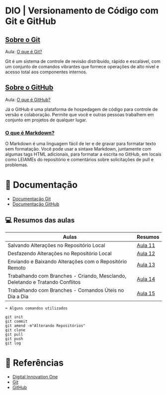# DIO | Versionamento de Código com Git e GitHub

## [Sobre o Git](https://git-scm.com/docs/git) 

Aula: [O que é Git?](https://web.dio.me/course/versionamento-de-codigo-com-git-e-github/learning/a7e0b074-3907-4ca8-a74f-8378ffb8f458?back=/track/santander-bootcamp-2023-mobile-com-flutter&tab=undefined&moduleId=undefined)

Git é um sistema de controle de revisão distribuído, rápido e escalável, com um conjunto de comandos vibrantes que fornece operações de alto nível e acesso total aos componentes internos. 


## [Sobre o GitHub](https://docs.github.com/pt/get-started/quickstart/hello-world)

Aula: [O que é GitHub?](https://web.dio.me/course/versionamento-de-codigo-com-git-e-github/learning/b86569c8-84af-438d-83ae-eb2a728bb291?back=/track/santander-bootcamp-2023-mobile-com-flutter&tab=undefined&moduleId=undefined)

Já o GitHub é uma plataforma de hospedagem de código para controle de versão e colaboração. Permite que você e outras pessoas trabalhem em conjunto em projetos de qualquer lugar. 

### [O que é Markdown?](https://docs.github.com/pt/get-started/writing-on-github/getting-started-with-writing-and-formatting-on-github/quickstart-for-writing-on-github) 
O Markdown é uma linguagem fácil de ler e de gravar para formatar texto sem formatação. Você pode usar a sintaxe Markdown, juntamente com algumas tags HTML adicionais, para formatar a escrita no GitHub, em locais como LEIAMEs do repositório e comentários sobre solicitações de pull e problemas.
#

# 📝 Documentação
- [Documentação Git](https://git-scm.com/doc)
- [Documentação GitHub](https://docs.github.com/)

## 💻 Resumos das aulas

| Aulas | Resumos |
|-------|---------|
|Salvando Alterações no Repositório Local | [Aula 11](https://web.dio.me/course/versionamento-de-codigo-com-git-e-github/learning/599dd3dd-d189-474f-a55c-22f37b4472da?back=/track/santander-bootcamp-2023-mobile-com-flutter&tab=undefined&moduleId=undefined)|
| Desfazendo Alterações no Repositório Local | [Aula 12](https://web.dio.me/course/versionamento-de-codigo-com-git-e-github/learning/3f9f2336-6fd5-44cb-ba39-d1a4f6448023?back=/track/santander-bootcamp-2023-mobile-com-flutter&tab=undefined&moduleId=undefined)|
| Enviando e Baixando Alterações com o Repositório Remoto | [Aula 13](https://web.dio.me/course/versionamento-de-codigo-com-git-e-github/learning/dd17c56e-2327-493c-942a-358a49a26549?back=/track/santander-bootcamp-2023-mobile-com-flutter&tab=undefined&moduleId=undefined)|
| Trabalhando com Branches - Criando, Mesclando, Deletando e Tratando Conflitos | [Aula 14](https://web.dio.me/course/versionamento-de-codigo-com-git-e-github/learning/2c7fd2b1-e7c4-4947-9b07-ffcbfb4bd689?back=/track/santander-bootcamp-2023-mobile-com-flutter&tab=undefined&moduleId=undefined)|
| Trabalhando com Branches - Comandos Úteis no Dia a Dia | [Aula 15](https://web.dio.me/course/versionamento-de-codigo-com-git-e-github/learning/80018fab-daac-4917-8527-a6be2e0c3cf0?back=/track/santander-bootcamp-2023-mobile-com-flutter&tab=undefined&moduleId=undefined)|

```
⌨️ Alguns comandos utilizados
```
```
git init
git commit
git amend -m"Alterando Repositórios"
git clone
git pull
git push
git log

```

# 🔎 Referências
- [Digital Innovation One](dio.me)
- [Git](https://git-scm.com/doc)
- [GitHub](https://docs.github.com/pt/get-started)
